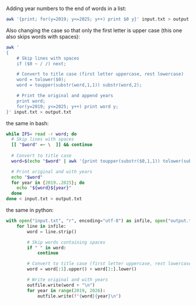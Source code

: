 
Adding year numbers to the end of words in a list:
```sh
awk '{print; for(y=2019; y<=2025; y++) print $0 y}' input.txt > output.txt
```

Also changing the case so that only the first letter is upper case (this one also skips words with spaces):
```sh
awk '
{
    # Skip lines with spaces
    if ($0 ~ / /) next;

    # Convert to title case (first letter uppercase, rest lowercase)
    word = tolower($0);
    word = toupper(substr(word,1,1)) substr(word,2);

    # Print the original and append years
    print word;
    for(y=2019; y<=2025; y++) print word y;
}' input.txt > output.txt

```

the same in bash:
```sh
while IFS= read -r word; do
  # Skip lines with spaces
  [[ "$word" =~ \  ]] && continue
  
  # Convert to title case
  word=$(echo "$word" | awk '{print toupper(substr($0,1,1)) tolower(substr($0,2))}')

  # Print original and with years
  echo "$word"
  for year in {2019..2025}; do
    echo "${word}${year}"
  done
done < input.txt > output.txt
```

the same in python:
```python
with open("input.txt", "r", encoding="utf-8") as infile, open("output.txt", "w", encoding="utf-8") as outfile:
    for line in infile:
        word = line.strip()

        # Skip words containing spaces
        if " " in word:
            continue

        # Convert to title case (first letter uppercase, rest lowercase)
        word = word[:1].upper() + word[1:].lower()

        # Write original and with years
        outfile.write(word + "\n")
        for year in range(2019, 2026):
            outfile.write(f"{word}{year}\n")
```
